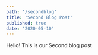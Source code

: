 ```yaml
---
path: '/secondblog'
title: 'Second Blog Post'
published: true
date: '2020-05-10'
---
```


Hello! This is our Second blog post
